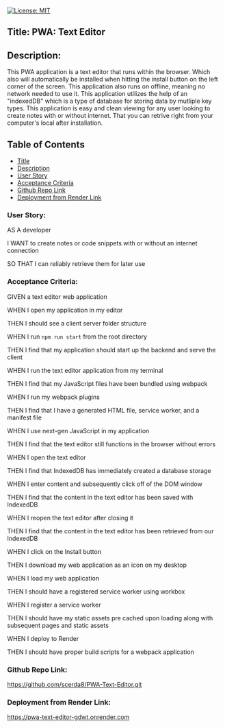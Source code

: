 [![License: MIT](https://img.shields.io/badge/License-MIT-yellow.svg)](https://opensource.org/licenses/MIT)


## Title: PWA: Text Editor

## Description:
This PWA application is a text editor that runs within the browser. Which also will automatically be installed when hitting the install button on the left corner of the screen. This application also runs on offline, meaning no network needed to use it. This application utilizes the help of an "indexedDB" which is a type of database for storing data by mutliple key types. This application is easy and clean viewing for any user looking to create notes with or without internet. That you can retrive right from your computer's local after installation. 

## Table of Contents

- [Title](#title)
- [Description](#description)
- [User Story](#user-story)
- [Acceptance Criteria](#acceptance-criteria)
- [Github Repo Link](#github-repo-link)
- [Deployment from Render Link](#deployment-from-render-link)

### User Story:

AS A developer

I WANT to create notes or code snippets with or without an internet connection

SO THAT I can reliably retrieve them for later use


### Acceptance Criteria:

GIVEN a text editor web application

WHEN I open my application in my editor

THEN I should see a client server folder structure

WHEN I run `npm run start` from the root directory

THEN I find that my application should start up the backend and serve the client

WHEN I run the text editor application from my terminal

THEN I find that my JavaScript files have been bundled using webpack

WHEN I run my webpack plugins

THEN I find that I have a generated HTML file, service worker, and a manifest file

WHEN I use next-gen JavaScript in my application

THEN I find that the text editor still functions in the browser without errors

WHEN I open the text editor

THEN I find that IndexedDB has immediately created a database storage

WHEN I enter content and subsequently click off of the DOM window

THEN I find that the content in the text editor has been saved with IndexedDB

WHEN I reopen the text editor after closing it

THEN I find that the content in the text editor has been retrieved from our IndexedDB

WHEN I click on the Install button

THEN I download my web application as an icon on my desktop

WHEN I load my web application

THEN I should have a registered service worker using workbox

WHEN I register a service worker

THEN I should have my static assets pre cached upon loading along with subsequent pages and static assets

WHEN I deploy to Render

THEN I should have proper build scripts for a webpack application



### Github Repo Link:

https://github.com/scerda8/PWA-Text-Editor.git

### Deployment from Render Link:

https://pwa-text-editor-gdwt.onrender.com

